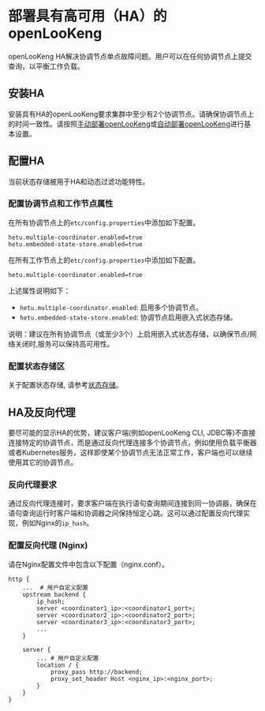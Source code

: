 
# 部署具有高可用（HA）的openLooKeng

openLooKeng HA解决协调节点单点故障问题。用户可以在任何协调节点上提交查询，以平衡工作负载。

## 安装HA

安装具有HA的openLooKeng要求集群中至少有2个协调节点。请确保协调节点上的时间一致性。请按照[手动部署openLooKeng](deployment.md)或[自动部署openLooKeng](deployment-auto.md)进行基本设置。

## 配置HA
当前状态存储被用于HA和动态过滤功能特性。

### 配置协调节点和工作节点属性
在所有协调节点上的`etc/config.properties`中添加如下配置。
``` properties
hetu.multiple-coordinator.enabled=true
hetu.embedded-state-store.enabled=true
```
  
在所有工作节点上的`etc/config.properties`中添加如下配置。
``` properties
hetu.multiple-coordinator.enabled=true
```

上述属性说明如下：
- `hetu.multiple-coordinator.enabled`: 启用多个协调节点。
- `hetu.embedded-state-store.enabled`: 协调节点启用嵌入式状态存储。

说明：建议在所有协调节点（或至少3个）上启用嵌入式状态存储，以确保节点/网络关闭时,服务可以保持高可用性。

### 配置状态存储区
关于配置状态存储, 请参考[状态存储](../admin/state-store.md)。

## HA及反向代理

要尽可能的显示HA的优势，建议客户端(例如openLooKeng CLI, JDBC等)不直接连接特定的协调节点，而是通过反向代理连接多个协调节点，例如使用负载平衡器或者Kubernetes服务，这样即使某个协调节点无法正常工作，客户端也可以继续使用其它的协调节点。

### 反向代理要求

通过反向代理连接时，要求客户端在执行语句查询期间连接到同一协调器，确保在语句查询运行时客户端和协调器之间保持恒定心跳。这可以通过配置反向代理实现，例如Nginx的`ip_hash`。

### 配置反向代理 (Nginx)

请在Nginx配置文件中包含以下配置（nginx.conf）。

```
http {
    ...  # 用户自定义配置
    upstream backend {
        ip_hash;
        server <coordinator1_ip>:<coordinator1_port>;
        server <coordinator2_ip>:<coordinator2_port>;
        server <coordinator3_ip>:<coordinator3_port>;
        ...
    }

    server {
        ... # 用户自定义配置
        location / {
            proxy_pass http://backend;
            proxy_set_header Host <nginx_ip>:<nginx_port>;
        }
    }
}
```